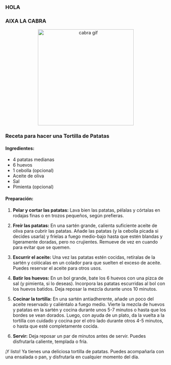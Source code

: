 ### HOLA ###

### AIXA LA CABRA ###

<p align="center">
  <img src="https://i.gifer.com/origin/5c/5c8019755c1065843cea39bd7b0a1e91_w200.gif" alt="cabra gif" width="300"/>
</p>

### Receta para hacer una Tortilla de Patatas

#### Ingredientes:
- 4 patatas medianas
- 6 huevos
- 1 cebolla (opcional)
- Aceite de oliva
- Sal
- Pimienta (opcional)

#### Preparación:
1. **Pelar y cortar las patatas:** Lava bien las patatas, pélalas y córtalas en rodajas finas o en trozos pequeños, según prefieras.
   
2. **Freír las patatas:** En una sartén grande, calienta suficiente aceite de oliva para cubrir las patatas. Añade las patatas (y la cebolla picada si decides usarla) y fríelas a fuego medio-bajo hasta que estén blandas y ligeramente doradas, pero no crujientes. Remueve de vez en cuando para evitar que se quemen.

3. **Escurrir el aceite:** Una vez las patatas estén cocidas, retíralas de la sartén y colócalas en un colador para que suelten el exceso de aceite. Puedes reservar el aceite para otros usos.

4. **Batir los huevos:** En un bol grande, bate los 6 huevos con una pizca de sal (y pimienta, si lo deseas). Incorpora las patatas escurridas al bol con los huevos batidos. Deja reposar la mezcla durante unos 10 minutos.

5. **Cocinar la tortilla:** En una sartén antiadherente, añade un poco del aceite reservado y caliéntalo a fuego medio. Vierte la mezcla de huevos y patatas en la sartén y cocina durante unos 5-7 minutos o hasta que los bordes se vean dorados. Luego, con ayuda de un plato, da la vuelta a la tortilla con cuidado y cocina por el otro lado durante otros 4-5 minutos, o hasta que esté completamente cocida.

6. **Servir:** Deja reposar un par de minutos antes de servir. Puedes disfrutarla caliente, templada o fría.

¡Y listo! Ya tienes una deliciosa tortilla de patatas. Puedes acompañarla con una ensalada o pan, y disfrutarla en cualquier momento del día.
